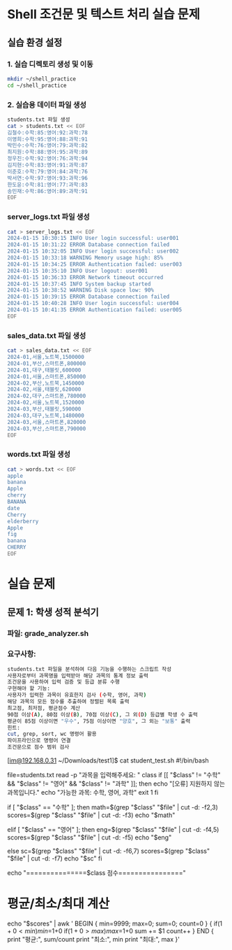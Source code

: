 # Shell 조건문 및 텍스트 처리 실습 문제
## 실습 환경 설정
### 1. 실습 디렉토리 생성 및 이동
```bash
mkdir ~/shell_practice
cd ~/shell_practice
```
### 2. 실습용 데이터 파일 생성
```bash
students.txt 파일 생성
cat > students.txt << EOF
김철수:수학:85:영어:92:과학:78
이영희:수학:95:영어:88:과학:91
박민수:수학:76:영어:79:과학:82
최지원:수학:88:영어:95:과학:89
정우진:수학:92:영어:76:과학:94
김지현:수학:83:영어:91:과학:87
이준호:수학:79:영어:84:과학:76
박서연:수학:97:영어:93:과학:96
한도윤:수학:81:영어:77:과학:83
송민재:수학:86:영어:89:과학:91
EOF
```
### server_logs.txt 파일 생성
```bash
cat > server_logs.txt << EOF
2024-01-15 10:30:15 INFO User login successful: user001
2024-01-15 10:31:22 ERROR Database connection failed
2024-01-15 10:32:05 INFO User login successful: user002
2024-01-15 10:33:18 WARNING Memory usage high: 85%
2024-01-15 10:34:25 ERROR Authentication failed: user003
2024-01-15 10:35:10 INFO User logout: user001
2024-01-15 10:36:33 ERROR Network timeout occurred
2024-01-15 10:37:45 INFO System backup started
2024-01-15 10:38:52 WARNING Disk space low: 90%
2024-01-15 10:39:15 ERROR Database connection failed
2024-01-15 10:40:28 INFO User login successful: user004
2024-01-15 10:41:35 ERROR Authentication failed: user005
EOF
```


### sales_data.txt 파일 생성
```bash
cat > sales_data.txt << EOF
2024-01,서울,노트북,1500000
2024-01,부산,스마트폰,800000
2024-01,대구,태블릿,600000
2024-01,서울,스마트폰,850000
2024-02,부산,노트북,1450000
2024-02,서울,태블릿,620000
2024-02,대구,스마트폰,780000
2024-02,서울,노트북,1520000
2024-03,부산,태블릿,590000
2024-03,대구,노트북,1480000
2024-03,서울,스마트폰,820000
2024-03,부산,스마트폰,790000
EOF
```

### words.txt 파일 생성
```bash
cat > words.txt << EOF
apple
banana
Apple
cherry
BANANA
date
Cherry
elderberry
Apple
fig
banana
CHERRY
EOF
```

# 실습 문제
## 문제 1: 학생 성적 분석기 
### 파일: grade_analyzer.sh
### 요구사항:
```bash
students.txt 파일을 분석하여 다음 기능을 수행하는 스크립트 작성
사용자로부터 과목명을 입력받아 해당 과목의 통계 정보 출력
조건문을 사용하여 입력 검증 및 등급 분류 수행
구현해야 할 기능:
사용자가 입력한 과목이 유효한지 검사 (수학, 영어, 과학)
해당 과목의 모든 점수를 추출하여 정렬된 목록 출력
최고점, 최저점, 평균점수 계산
90점 이상(A), 80점 이상(B), 70점 이상(C), 그 외(D) 등급별 학생 수 출력
평균이 85점 이상이면 "우수", 75점 이상이면 "양호", 그 외는 "보통" 출력
힌트:
cut, grep, sort, wc 명령어 활용
파이프라인으로 명령어 연결
조건문으로 점수 범위 검사
```
[im@192.168.0.31 ~/Downloads/test1]$ cat student_test.sh
#!/bin/bash

file=students.txt
read -p "과목을 입력해주세요: " class
if [[ "$class" != "수학" && "$class" != "영어" && "$class" != "과학" ]]; then
        echo "[오류] 지원하지 않는 과목입니다."
        echo "가능한 과목: 수학, 영어, 과학"
        exit 1
fi

if [ "$class" == "수학" ]; then
        math=$(grep "$class" "$file" | cut -d: -f2,3)
        scores=$(grep "$class" "$file" | cut -d: -f3)
        echo "$math"

elif [ "$class" == "영어" ]; then
        eng=$(grep "$class" "$file" | cut -d: -f4,5)
        scores=$(grep "$class" "$file" | cut -d: -f5)
        echo "$eng"

else sc=$(grep "$class" "$file" | cut -d: -f6,7)
        scores=$(grep "$class" "$file" | cut -d: -f7)
        echo "$sc"
fi

echo "===============$class 점수================"

# 평균/최소/최대 계산
echo "$scores" | awk '
BEGIN { min=9999; max=0; sum=0; count=0 }
{
    if($1+0 < min) min=$1+0
    if($1+0 > max) max=$1+0
    sum += $1
    count++
}
END {
    print "평균:", sum/count
    print "최소:", min
    print "최대:", max
}'










